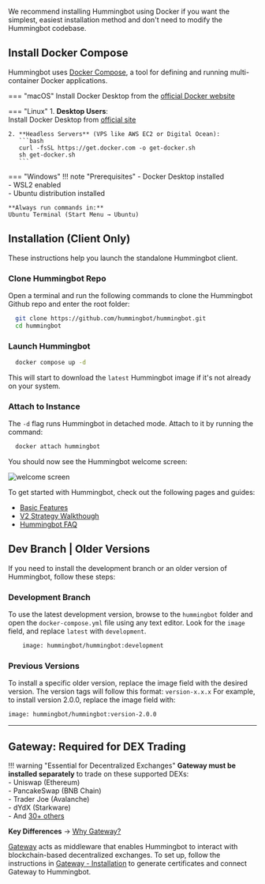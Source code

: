 We recommend installing Hummingbot using Docker if you want the simplest, easiest installation method and don't need to modify the Hummingbot codebase.


## Install Docker Compose

Hummingbot uses [Docker Compose](https://docs.docker.com/compose/), a tool for defining and running multi-container Docker applications. 

=== "macOS"
    Install Docker Desktop from the [official Docker website](https://docs.docker.com/desktop/install/mac-install/)
    

=== "Linux"
    1. **Desktop Users**:  
       Install Docker Desktop from [official site](https://docs.docker.com/desktop/install/linux-install/)
    
    2. **Headless Servers** (VPS like AWS EC2 or Digital Ocean):  
       ```bash
       curl -fsSL https://get.docker.com -o get-docker.sh
       sh get-docker.sh
       ```
    

=== "Windows"
    !!! note "Prerequisites"
        - Docker Desktop installed  
        - WSL2 enabled  
        - Ubuntu distribution installed
    
    **Always run commands in:**  
    Ubuntu Terminal (Start Menu → Ubuntu)  
    
## Installation (Client Only)

These instructions help you launch the standalone Hummingbot client.

### Clone Hummingbot Repo

Open a terminal and run the following commands to clone the Hummingbot Github repo and enter the root folder:

```bash
  git clone https://github.com/hummingbot/hummingbot.git
  cd hummingbot
```

### Launch Hummingbot 

```bash
  docker compose up -d
```

This will start to download the `latest` Hummingbot image if it's not already on your system. 

### Attach to Instance

The `-d` flag runs Hummingbot in detached mode. Attach to it by running the command:


```bash
  docker attach hummingbot
```

You should now see the Hummingbot welcome screen:

![welcome screen](/assets/img/welcome.png)

To get started with Hummingbot, check out the following pages and guides:

* [Basic Features](/client/)
* [V2 Strategy Walkthough](/v2-strategies/walkthrough/)
* [Hummingbot FAQ](/faq/)

## Dev Branch | Older Versions

If you need to install the development branch or an older version of Hummingbot, follow these steps:

### **Development Branch**
To use the latest development version, browse to the `hummingbot` folder and open the `docker-compose.yml` file using any text editor. Look for the `image` field, and replace `latest` with `development`.

```bash
    image: hummingbot/hummingbot:development
```


### **Previous Versions**
To install a specific older version, replace the image field with the desired version. The version tags will follow this format: `version-x.x.x` 
For example, to install version 2.0.0, replace the image field with:

```bash
image: hummingbot/hummingbot:version-2.0.0
```

---

## Gateway: Required for DEX Trading

!!! warning "Essential for Decentralized Exchanges"
    **Gateway must be installed separately** to trade on these supported DEXs:  
    - Uniswap (Ethereum)  
    - PancakeSwap (BNB Chain)  
    - Trader Joe (Avalanche)  
    - dYdX (Starkware)  
    - And [30+ others](/gateway/exchanges)  

**Key Differences** → [Why Gateway?](/gateway/overview)  

[Gateway](/gateway) acts as middleware that enables Hummingbot to interact with blockchain-based decentralized exchanges. To set up, follow the instructions in [Gateway - Installation](/gateway/installation) to generate certificates and connect Gateway to Hummingbot.